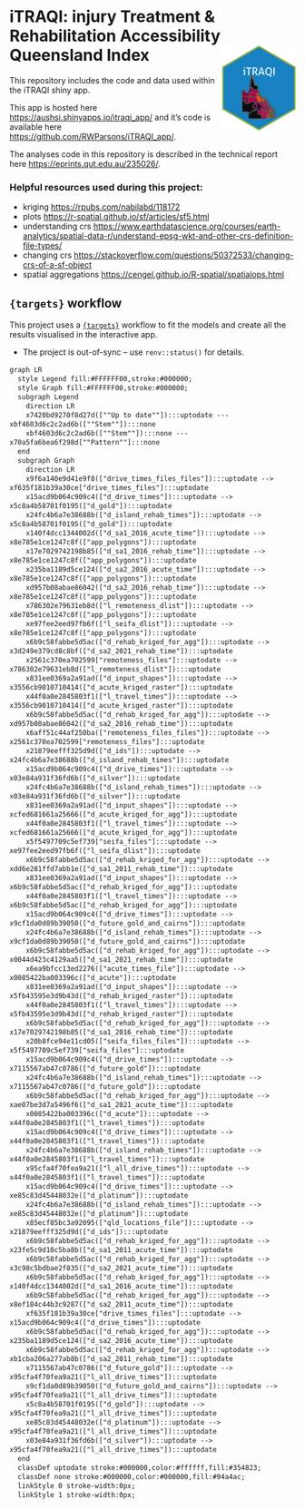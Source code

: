 
<!-- README.md is generated from README.Rmd. Please edit that file -->

# iTRAQI: injury Treatment & Rehabilitation Accessibility Queensland Index <a href='https://access.healthequity.link/'><img src='www/iTRAQI-hex.png' align="right" height="150" /></a>

This repository includes the code and data used within the iTRAQI shiny
app.

This app is hosted here <https://aushsi.shinyapps.io/itraqi_app/> and
it’s code is available here <https://github.com/RWParsons/iTRAQI_app/>.

The analyses code in this repository is described in the technical
report here <https://eprints.qut.edu.au/235026/>.

### Helpful resources used during this project:

- kriging <https://rpubs.com/nabilabd/118172>
- plots <https://r-spatial.github.io/sf/articles/sf5.html>
- understanding crs
  <https://www.earthdatascience.org/courses/earth-analytics/spatial-data-r/understand-epsg-wkt-and-other-crs-definition-file-types/>
- changing crs
  <https://stackoverflow.com/questions/50372533/changing-crs-of-a-sf-object>
- spatial aggregations
  <https://cengel.github.io/R-spatial/spatialops.html>

## `{targets}` workflow

This project uses a [`{targets}`](https://books.ropensci.org/targets/)
workflow to fit the models and create all the results visualised in the
interactive app.

- The project is out-of-sync – use `renv::status()` for details.

``` mermaid
graph LR
  style Legend fill:#FFFFFF00,stroke:#000000;
  style Graph fill:#FFFFFF00,stroke:#000000;
  subgraph Legend
    direction LR
    x7420bd9270f8d27d([""Up to date""]):::uptodate --- xbf4603d6c2c2ad6b([""Stem""]):::none
    xbf4603d6c2c2ad6b([""Stem""]):::none --- x70a5fa6bea6f298d[""Pattern""]:::none
  end
  subgraph Graph
    direction LR
    x9f6a140e9d41e9f8(["drive_times_files_files"]):::uptodate --> xf635f181b39a30ce["drive_times_files"]:::uptodate
    x15acd9b064c909c4(["d_drive_times"]):::uptodate --> x5c8a4b58701f0195(["d_gold"]):::uptodate
    x24fc4b6a7e38688b(["d_island_rehab_times"]):::uptodate --> x5c8a4b58701f0195(["d_gold"]):::uptodate
    x140f4dcc1344002d(["d_sa1_2016_acute_time"]):::uptodate --> x8e785e1ce1247c8f(["app_polygons"]):::uptodate
    x17e7029742198b85(["d_sa1_2016_rehab_time"]):::uptodate --> x8e785e1ce1247c8f(["app_polygons"]):::uptodate
    x235ba1189d5ce124(["d_sa2_2016_acute_time"]):::uptodate --> x8e785e1ce1247c8f(["app_polygons"]):::uptodate
    xd957b08abae86042(["d_sa2_2016_rehab_time"]):::uptodate --> x8e785e1ce1247c8f(["app_polygons"]):::uptodate
    x786302e79631eb8d(["l_remoteness_dlist"]):::uptodate --> x8e785e1ce1247c8f(["app_polygons"]):::uptodate
    xe97fee2eed97fb6f(["l_seifa_dlist"]):::uptodate --> x8e785e1ce1247c8f(["app_polygons"]):::uptodate
    x6b9c58fabbe5d5ac(["d_rehab_kriged_for_agg"]):::uptodate --> x3d249e379cd8c8bf(["d_sa2_2021_rehab_time"]):::uptodate
    x2561c370ea702599["remoteness_files"]:::uptodate --> x786302e79631eb8d(["l_remoteness_dlist"]):::uptodate
    x831ee0369a2a91ad(["d_input_shapes"]):::uptodate --> x3556cb9010710414(["d_acute_kriged_raster"]):::uptodate
    x44f0a0e2845803f1(["l_travel_times"]):::uptodate --> x3556cb9010710414(["d_acute_kriged_raster"]):::uptodate
    x6b9c58fabbe5d5ac(["d_rehab_kriged_for_agg"]):::uptodate --> xd957b08abae86042(["d_sa2_2016_rehab_time"]):::uptodate
    x6aff51c44af250ba(["remoteness_files_files"]):::uptodate --> x2561c370ea702599["remoteness_files"]:::uptodate
    x21879eefff325d9d(["d_ids"]):::uptodate --> x24fc4b6a7e38688b(["d_island_rehab_times"]):::uptodate
    x15acd9b064c909c4(["d_drive_times"]):::uptodate --> x03e84a931f36fd6b(["d_silver"]):::uptodate
    x24fc4b6a7e38688b(["d_island_rehab_times"]):::uptodate --> x03e84a931f36fd6b(["d_silver"]):::uptodate
    x831ee0369a2a91ad(["d_input_shapes"]):::uptodate --> xcfed681661a25666(["d_acute_kriged_for_agg"]):::uptodate
    x44f0a0e2845803f1(["l_travel_times"]):::uptodate --> xcfed681661a25666(["d_acute_kriged_for_agg"]):::uptodate
    x5f5497709c5ef739["seifa_files"]:::uptodate --> xe97fee2eed97fb6f(["l_seifa_dlist"]):::uptodate
    x6b9c58fabbe5d5ac(["d_rehab_kriged_for_agg"]):::uptodate --> xdd6e281ffd7abb1e(["d_sa1_2011_rehab_time"]):::uptodate
    x831ee0369a2a91ad(["d_input_shapes"]):::uptodate --> x6b9c58fabbe5d5ac(["d_rehab_kriged_for_agg"]):::uptodate
    x44f0a0e2845803f1(["l_travel_times"]):::uptodate --> x6b9c58fabbe5d5ac(["d_rehab_kriged_for_agg"]):::uptodate
    x15acd9b064c909c4(["d_drive_times"]):::uptodate --> x9cf1da0d89b39050(["d_future_gold_and_cairns"]):::uptodate
    x24fc4b6a7e38688b(["d_island_rehab_times"]):::uptodate --> x9cf1da0d89b39050(["d_future_gold_and_cairns"]):::uptodate
    x6b9c58fabbe5d5ac(["d_rehab_kriged_for_agg"]):::uptodate --> x0044d423c4129aa5(["d_sa1_2021_rehab_time"]):::uptodate
    x6ea9bfcc13ed2276(["acute_times_file"]):::uptodate --> x0085422ba003396c(["d_acute"]):::uptodate
    x831ee0369a2a91ad(["d_input_shapes"]):::uptodate --> x5fb43595e3d9b43d(["d_rehab_kriged_raster"]):::uptodate
    x44f0a0e2845803f1(["l_travel_times"]):::uptodate --> x5fb43595e3d9b43d(["d_rehab_kriged_raster"]):::uptodate
    x6b9c58fabbe5d5ac(["d_rehab_kriged_for_agg"]):::uptodate --> x17e7029742198b85(["d_sa1_2016_rehab_time"]):::uptodate
    x20b8fce94e11cd05(["seifa_files_files"]):::uptodate --> x5f5497709c5ef739["seifa_files"]:::uptodate
    x15acd9b064c909c4(["d_drive_times"]):::uptodate --> x7115567ab47c0786(["d_future_gold"]):::uptodate
    x24fc4b6a7e38688b(["d_island_rehab_times"]):::uptodate --> x7115567ab47c0786(["d_future_gold"]):::uptodate
    x6b9c58fabbe5d5ac(["d_rehab_kriged_for_agg"]):::uptodate --> xae07be3d7a5496f6(["d_sa1_2021_acute_time"]):::uptodate
    x0085422ba003396c(["d_acute"]):::uptodate --> x44f0a0e2845803f1(["l_travel_times"]):::uptodate
    x15acd9b064c909c4(["d_drive_times"]):::uptodate --> x44f0a0e2845803f1(["l_travel_times"]):::uptodate
    x24fc4b6a7e38688b(["d_island_rehab_times"]):::uptodate --> x44f0a0e2845803f1(["l_travel_times"]):::uptodate
    x95cfa4f70fea9a21(["l_all_drive_times"]):::uptodate --> x44f0a0e2845803f1(["l_travel_times"]):::uptodate
    x15acd9b064c909c4(["d_drive_times"]):::uptodate --> xe85c83d45448032e(["d_platinum"]):::uptodate
    x24fc4b6a7e38688b(["d_island_rehab_times"]):::uptodate --> xe85c83d45448032e(["d_platinum"]):::uptodate
    x85ecf85bc3a92095(["qld_locations_file"]):::uptodate --> x21879eefff325d9d(["d_ids"]):::uptodate
    x6b9c58fabbe5d5ac(["d_rehab_kriged_for_agg"]):::uptodate --> x23fe5c9d10c5ba8b(["d_sa1_2011_acute_time"]):::uptodate
    x6b9c58fabbe5d5ac(["d_rehab_kriged_for_agg"]):::uptodate --> x3c98c5bdbae2f835(["d_sa2_2021_acute_time"]):::uptodate
    x6b9c58fabbe5d5ac(["d_rehab_kriged_for_agg"]):::uptodate --> x140f4dcc1344002d(["d_sa1_2016_acute_time"]):::uptodate
    x6b9c58fabbe5d5ac(["d_rehab_kriged_for_agg"]):::uptodate --> x8ef184c44b3c9287(["d_sa2_2011_acute_time"]):::uptodate
    xf635f181b39a30ce["drive_times_files"]:::uptodate --> x15acd9b064c909c4(["d_drive_times"]):::uptodate
    x6b9c58fabbe5d5ac(["d_rehab_kriged_for_agg"]):::uptodate --> x235ba1189d5ce124(["d_sa2_2016_acute_time"]):::uptodate
    x6b9c58fabbe5d5ac(["d_rehab_kriged_for_agg"]):::uptodate --> xb1cba206a277ab8b(["d_sa2_2011_rehab_time"]):::uptodate
    x7115567ab47c0786(["d_future_gold"]):::uptodate --> x95cfa4f70fea9a21(["l_all_drive_times"]):::uptodate
    x9cf1da0d89b39050(["d_future_gold_and_cairns"]):::uptodate --> x95cfa4f70fea9a21(["l_all_drive_times"]):::uptodate
    x5c8a4b58701f0195(["d_gold"]):::uptodate --> x95cfa4f70fea9a21(["l_all_drive_times"]):::uptodate
    xe85c83d45448032e(["d_platinum"]):::uptodate --> x95cfa4f70fea9a21(["l_all_drive_times"]):::uptodate
    x03e84a931f36fd6b(["d_silver"]):::uptodate --> x95cfa4f70fea9a21(["l_all_drive_times"]):::uptodate
  end
  classDef uptodate stroke:#000000,color:#ffffff,fill:#354823;
  classDef none stroke:#000000,color:#000000,fill:#94a4ac;
  linkStyle 0 stroke-width:0px;
  linkStyle 1 stroke-width:0px;
```
